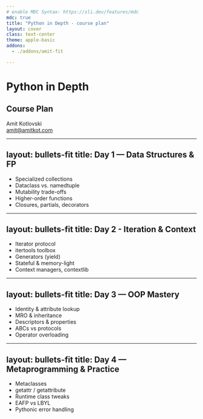 ```yaml
---
# enable MDC Syntax: https://sli.dev/features/mdc
mdc: true
title: "Python in Depth - course plan"
layout: cover
class: text-center
theme: apple-basic
addons:
  - ./addons/amit-fit

---
```


# Python in Depth
## Course Plan

<p/>

<div class="text-xl font-semibold">Amit Kotlovski</div>
<div class="text-base"><a href="mailto:amit@amitkot.com">amit@amitkot.com</a></div>

---
layout: bullets-fit
title: Day 1 — Data Structures & FP
---

- Specialized collections
- Dataclass vs. namedtuple
- Mutability trade-offs
- Higher-order functions
- Closures, partials, decorators

---
layout: bullets-fit
title: Day 2 - Iteration & Context
---

- Iterator protocol
- itertools toolbox
- Generators (yield)
- Stateful & memory-light
- Context managers, contextlib

---
layout: bullets-fit
title: Day 3 — OOP Mastery
---

- Identity & attribute lookup
- MRO & inheritance
- Descriptors & properties
- ABCs vs protocols
- Operator overloading

---
layout: bullets-fit
title: Day 4 — Metaprogramming & Practice
---

- Metaclasses
- getattr / getattribute
- Runtime class tweaks
- EAFP vs LBYL
- Pythonic error handling

